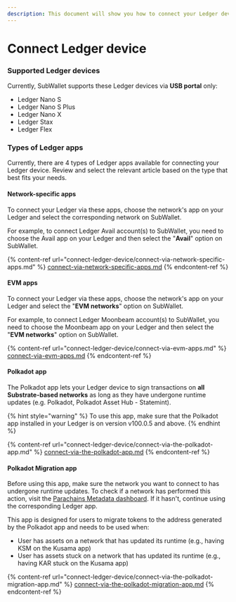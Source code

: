 ```yaml
---
description: This document will show you how to connect your Ledger device to SubWallet.
---
```


# Connect Ledger device

### Supported Ledger devices

Currently, SubWallet supports these Ledger devices via **USB portal** only:

* Ledger Nano S
* Ledger Nano S Plus
* Ledger Nano X
* Ledger Stax
* Ledger Flex

### Types of Ledger apps

Currently, there are 4 types of Ledger apps available for connecting your Ledger device. Review and select the relevant article based on the type that best fits your needs.

#### Network-specific apps

To connect your Ledger via these apps, choose the network's app on your Ledger and select the corresponding network on SubWallet.

For example, to connect Ledger Avail account(s) to SubWallet, you need to choose the Avail app on your Ledger and then select the "**Avail**" option on SubWallet.

{% content-ref url="connect-ledger-device/connect-via-network-specific-apps.md" %}
[connect-via-network-specific-apps.md](connect-ledger-device/connect-via-network-specific-apps.md)
{% endcontent-ref %}

#### EVM apps

To connect your Ledger via these apps, choose the network's app on your Ledger and select the "**EVM networks**" option on SubWallet.

For example, to connect Ledger Moonbeam account(s) to SubWallet, you need to choose the Moonbeam app on your Ledger and then select the "**EVM networks**" option on SubWallet.

{% content-ref url="connect-ledger-device/connect-via-evm-apps.md" %}
[connect-via-evm-apps.md](connect-ledger-device/connect-via-evm-apps.md)
{% endcontent-ref %}

#### Polkadot app

The Polkadot app lets your Ledger device to sign transactions on **all Substrate-based networks** as long as they have undergone runtime updates (e.g. Polkadot, Polkadot Asset Hub - Statemint).

{% hint style="warning" %}
To use this app, make sure that the Polkadot app installed in your Ledger is on version v100.0.5 and above.
{% endhint %}

{% content-ref url="connect-ledger-device/connect-via-the-polkadot-app.md" %}
[connect-via-the-polkadot-app.md](connect-ledger-device/connect-via-the-polkadot-app.md)
{% endcontent-ref %}

#### Polkadot Migration app

Before using this app, make sure the network you want to connect to has undergone runtime updates. To check if a network has performed this action, visit the [Parachains Metadata dashboard](https://dashboards.data.paritytech.io/metadata.html). If it hasn't, continue using the corresponding Ledger app.

This app is designed for users to migrate tokens to the address generated by the Polkadot app and needs to be used when:

* User has assets on a network that has updated its runtime (e.g., having KSM on the Kusama app)
* User has assets stuck on a network that has updated its runtime (e.g., having KAR stuck on the Kusama app)

{% content-ref url="connect-ledger-device/connect-via-the-polkadot-migration-app.md" %}
[connect-via-the-polkadot-migration-app.md](connect-ledger-device/connect-via-the-polkadot-migration-app.md)
{% endcontent-ref %}

